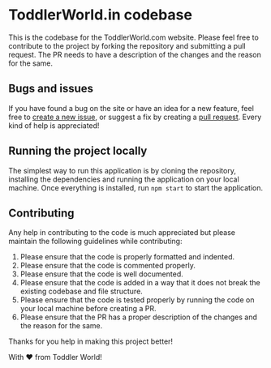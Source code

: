 # ToddlerWorld.in codebase

This is the codebase for the ToddlerWorld.com website. Please feel free to contribute to the project by forking the
repository and submitting a pull request. The PR needs to have a description of the changes and the reason for the same.

## Bugs and issues

If you have found a bug on the site or have an idea for a new feature, feel free
to [create a new issue](https://github.com/aheedshah/toddler-world/issues/new),
or suggest a fix by creating a [pull request](https://help.github.com/articles/creating-a-pull-request/).
Every kind of help is appreciated!

## Running the project locally

The simplest way to run this application is by cloning the repository, installing the dependencies and running the
application on your local machine. Once everything is installed, run `npm start` to start the application.

## Contributing

Any help in contributing to the code is much appreciated but please maintain the following guidelines while
contributing:

1. Please ensure that the code is properly formatted and indented.
2. Please ensure that the code is commented properly.
3. Please ensure that the code is well documented.
4. Please ensure that the code is added in a way that it does not break the existing codebase and file structure.
5. Please ensure that the code is tested properly by running the code on your local machine before creating a PR.
6. Please ensure that the PR has a proper description of the changes and the reason for the same.

Thanks for you help in making this project better!

With ♥ from Toddler World!